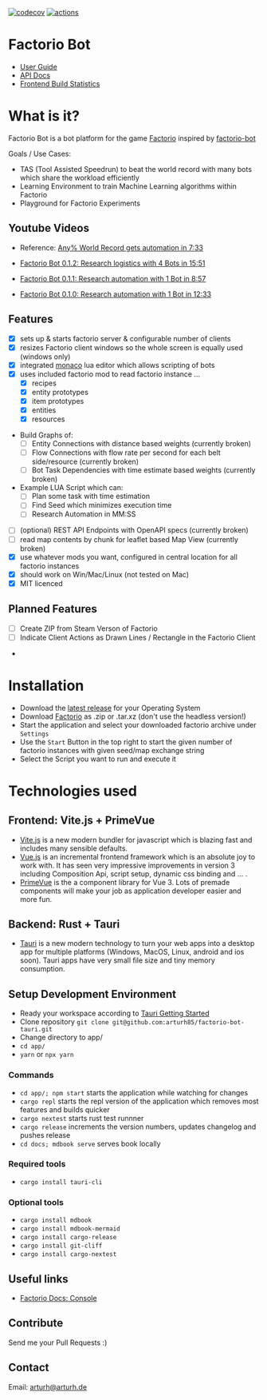 [![codecov](https://codecov.io/gh/arturh85/factorio-bot-tauri/branch/master/graph/badge.svg?token=Q4I23JAT9A)](https://codecov.io/gh/arturh85/factorio-bot-tauri)
[![actions](https://github.com/arturh85/factorio-bot-tauri/actions/workflows/test.yml/badge.svg)](https://github.com/arturh85/factorio-bot-tauri/actions)

# Factorio Bot

- [User Guide](https://arturh85.github.io/factorio-bot-tauri/book/)
- [API Docs](https://arturh85.github.io/factorio-bot-tauri/doc/factorio_bot/)
- [Frontend Build Statistics](https://arturh85.github.io/factorio-bot-tauri/stats.html)

# What is it?

Factorio Bot is a bot platform for the game
[Factorio](https://www.factorio.com) inspired by [factorio-bot](https://github.com/Windfisch/factorio-bot/)

Goals / Use Cases:
- TAS (Tool Assisted Speedrun) to beat the world record with many bots which share the workload efficiently
- Learning Environment to train Machine Learning algorithms within Factorio
- Playground for Factorio Experiments

## Youtube Videos

- Reference: [Any% World Record gets automation in 7:33](https://www.youtube.com/watch?v=rHvaZMdjnLE&t=455)

- [Factorio Bot 0.1.2: Research logistics with 4 Bots in 15:51](https://youtu.be/iFhcyjfcjx8)
- [Factorio Bot 0.1.1: Research automation with 1 Bot in 8:57](https://youtu.be/1vbWWiSV6Sw)
- [Factorio Bot 0.1.0: Research automation with 1 Bot in 12:33](https://youtu.be/6KXYuVDRZ-I)

## Features
- [x] sets up & starts factorio server & configurable number of clients
- [x] resizes Factorio client windows so the whole screen is equally used (windows only)
- [x] integrated [monaco](https://microsoft.github.io/monaco-editor/) lua editor which allows scripting of bots 
- [x] uses included factorio mod to read factorio instance ...
  - [x] recipes
  - [x] entity prototypes
  - [x] item prototypes
  - [x] entities
  - [x] resources
- Build Graphs of:
  - [ ] Entity Connections with distance based weights (currently broken)
  - [ ] Flow Connections with flow rate per second for each belt side/resource (currently broken)
  - [ ] Bot Task Dependencies with time estimate based weights (currently broken)
- Example LUA Script which can:
  - [ ] Plan some task with time estimation
  - [ ] Find Seed which minimizes execution time
  - [ ] Research Automation in MM:SS
- [ ] (optional) REST API Endpoints with OpenAPI specs  (currently broken)
- [ ] read map contents by chunk for leaflet based Map View (currently broken)
- [x] use whatever mods you want, configured in central location for all factorio instances
- [x] should work on Win/Mac/Linux (not tested on Mac)
- [x] MIT licenced

## Planned Features
- [ ] Create ZIP from Steam Verson of Factorio
- [ ] Indicate Client Actions as Drawn Lines / Rectangle in the Factorio Client
- 

# Installation

- Download the [latest release](https://github.com/arturh85/factorio-bot-tauri/releases) for your Operating System
- Download [Factorio](https://www.factorio.com) as .zip or .tar.xz (don't use the headless version!)
- Start the application and select your downloaded factorio archive under `Settings`
- Use the `Start` Button in the top right to start the given number of factorio instances with given seed/map exchange string
- Select the Script you want to run and execute it

# Technologies used

## Frontend: Vite.js + PrimeVue
- [Vite.js](https://vitejs.dev/) is a new modern bundler for javascript which is blazing fast and includes many sensible defaults.
- [Vue.js](https://vuejs.org/) is an incremental frontend framework which is an absolute joy to work with. It has seen very impressive improvements in version 3 including Composition Api, script setup, dynamic css binding and ... .
- [PrimeVue](https://www.primefaces.org/primevue/) is the a component library for Vue 3. Lots of premade components will make your job as application developer easier and more fun.

## Backend: Rust + Tauri
- [Tauri](https://tauri.studio/) is a new modern technology to turn your web apps into a desktop app for multiple platforms (Windows, MacOS, Linux, android and ios soon). Tauri apps have very small file size and tiny memory consumption.

## Setup Development Environment 
- Ready your workspace according to [Tauri Getting Started](https://tauri.studio/en/docs/getting-started/intro/)
- Clone repository `git clone git@github.com:arturh85/factorio-bot-tauri.git`
- Change directory to app/
- `cd app/`
- `yarn` or `npx yarn`

### Commands

- `cd app/; npm start` starts the application while watching for changes
- `cargo repl` starts the repl version of the application which removes most features and builds quicker
- `cargo nextest` starts rust test runnner
- `cargo release` increments the version numbers, updates changelog and pushes release 
- `cd docs; mdbook serve` serves book locally 


### Required tools
- `cargo install tauri-cli`

### Optional tools
- `cargo install mdbook` 
- `cargo install mdbook-mermaid` 
- `cargo install cargo-release`
- `cargo install git-cliff`
- `cargo install cargo-nextest`
 


## Useful links

- [Factorio Docs: Console](https://wiki.factorio.com/Console)

## Contribute

Send me your Pull Requests :)

## Contact

Email: [arturh@arturh.de](mailto:arturh@arturh.de)

